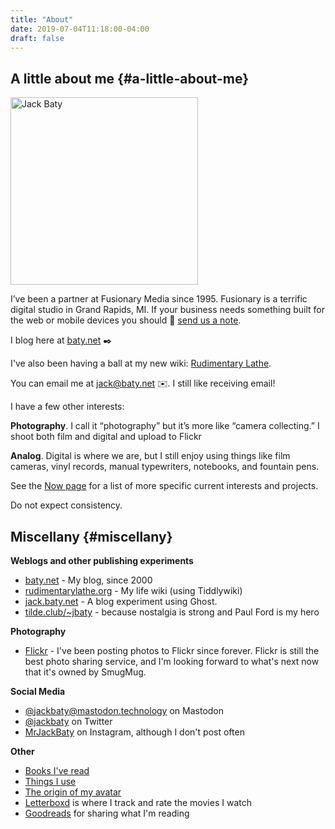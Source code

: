 ```yaml
---
title: "About"
date: 2019-07-04T11:18:00-04:00
draft: false
---
```


## A little about me {#a-little-about-me}

<div id="your-host">
<img src="/img/jack-about.jpg" alt="Jack Baty" width="300" height="300" />
</div>

I’ve been a partner at Fusionary Media since 1995. Fusionary is a terrific
digital studio in Grand Rapids, MI. If your business needs something built for
the web or mobile devices you should 💌 [send us a note](mailto:info@fusionary.com).

I blog here at [baty.net](https://www.baty.net/) ✒️

I've also been having a ball at my new wiki: [Rudimentary Lathe](https://rudimentarylathe.org).

You can email me at [jack@baty.net](mailto:jack@baty.net) ✉️. I still like receiving email!

I have a few other interests:

**Photography**. I call it “photography” but it’s more like “camera collecting.” I
shoot both film and digital and upload to Flickr

**Analog**. Digital is where we are, but I still enjoy using things like film
cameras, vinyl records, manual typewriters, notebooks, and fountain pens.

See the [Now page](/now) for a list of more specific current interests and projects.

Do not expect consistency.


## Miscellany {#miscellany}

**Weblogs and other publishing experiments**

-   [baty.net](https://baty.net/) - My blog, since 2000
-   [rudimentarylathe.org](https://rudimentarylathe.org/) - My life wiki (using Tiddlywiki)
-   [jack.baty.net](https://jack.baty.net/) - A blog experiment using Ghost.
-   [tilde.club/~jbaty](https://tilde.club/~jbaty) - because nostalgia is strong and Paul Ford is my hero

**Photography**

-   [Flickr](https://flickr.com/photos/jbaty) - I've been posting photos to Flickr since forever. Flickr is still the
    best photo sharing service, and I'm looking forward to what's next now that
    it's owned by SmugMug.

**Social Media**

-   [@jackbaty@mastodon.technology](https://mastodon.technology/@jackbaty) on Mastodon
-   [@jackbaty](https://twitter.com/jackbaty) on Twitter
-   [MrJackBaty](https://instagram.com/mrjackbaty) on Instagram, although I don't post often

**Other**

-   [Books I've read](https://rudimentarylathe.org/#Books)
-   [Things I use](/lifestack)
-   [The origin of my avatar](https://www.baty.net/avatar/)
-   [Letterboxd](https://letterboxd.com/jackbaty) is where I track and rate the movies I watch
-   [Goodreads](https://goodreads.com/jackbaty) for sharing what I'm reading
